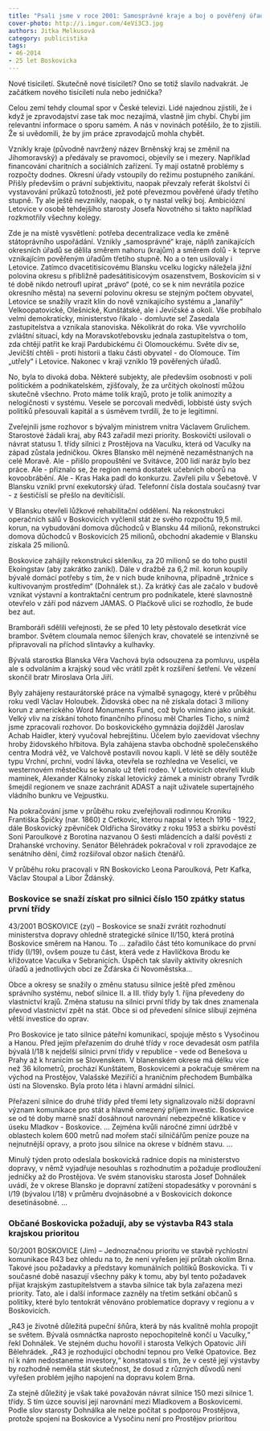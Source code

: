 ```yaml
---
title: "Psali jsme v roce 2001: Samosprávné kraje a boj o pověřený úřad"
cover-photo: http://i.imgur.com/4eVi3C3.jpg
authors: Jitka Melkusová
category: publicistika
tags: 
- 46-2014
- 25 let Boskovicka
---
```

Nové tisíciletí. Skutečně nové tisíciletí? Ono se totiž slavilo nadvakrát. Je začátkem nového tisíciletí nula nebo jednička? 

Celou zemí tehdy cloumal spor v České televizi. Lidé najednou zjistili, že i když je zpravodajství zase tak moc nezajímá, vlastně jim chybí. Chybí jim relevantní informace o sporu samém. A nás v novinách potěšilo, že to zjistili. Že si uvědomili, že by jim práce zpravodajců mohla chybět.

Vznikly kraje (původně navržený název Brněnský kraj se změnil na Jihomoravský) a předávaly se pravomoci, objevily se i mezery. Například financování charitních a sociálních zařízení. Ty mají ostatně problémy s rozpočty dodnes. Okresní úřady vstoupily do režimu postupného zanikání. Přišly především o právní subjektivitu, naopak převzaly referát školství či vystavování průkazů totožnosti, jež poté převezmou pověřené úřady třetího stupně. Ty ale ještě nevznikly, naopak, o ty nastal velký boj. Ambiciózní Letovice v osobě tehdejšího starosty Josefa Novotného si takto například rozkmotřily všechny kolegy. 

Zde je na místě vysvětlení: potřeba decentralizace vedla ke změně státoprávního uspořádání. Vznikly „samosprávné“ kraje, náplň zanikajících okresních úřadů se dělila směrem nahoru (krajům) a směrem dolů - k teprve vznikajícím pověřeným úřadům třetího stupně. No a o ten usilovaly i Letovice. Zatímco dvacetitisícovému Blansku vcelku logicky náležela jižní polovina okresu s přibližně padesátitisícovým osazenstvem, Boskovicím si v té době nikdo netroufl upírat „právo“ (poté, co se k nim nevrátila pozice okresního města) na severní polovinu okresu se stejným počtem obyvatel, Letovice se snažily vrazit klín do nově vznikajícího systému a „lanařily“ Velkoopatovické, Olešnické, Kunštátské, ale i Jevíčské a okolí. Vše probíhalo velmi demokraticky, ministerstvo říkalo - domluvte se! Zasedala zastupitelstva a vznikala stanoviska. Několikrát do roka. Vše vyvrcholilo zvláštní situací, kdy na Moravskotřebovsku jednala zastupitelstva o tom, zda chtějí patřit ke kraji Pardubickému či Olomouckému. Světe div se, Jevíčští chtěli - proti historii a tlaku části obyvatel - do Olomouce. Tím „utřely“ i Letovice. Nakonec v kraji vzniklo 19 pověřených úřadů.

No, byla to divoká doba. Některé subjekty, ale především osobnosti v poli politickém a podnikatelském, zjišťovaly, že za určitých okolností můžou skutečně všechno. Proto máme tolik krajů, proto je tolik animozity a nelogičnosti v systému. Vesele se porcovali medvědi, lobbisté ústy svých politiků přesouvali kapitál a s úsměvem tvrdili, že to je legitimní. 

Zveřejnili jsme rozhovor s bývalým ministrem vnitra Václavem Grulichem. Starostové žádali kraj, aby R43 zařadil mezi priority. Boskovičtí usilovali o návrat statusu 1. třídy silnici z Prostějova na Vaculku, která od Vaculky na západ zůstala jedničkou. Okres Blansko měl nejméně nezaměstnaných na celé Moravě. Ale - přišlo propouštění ve Svitávce, 200 lidí naráz bylo bez práce. Ale - přiznalo se, že region nemá dostatek učebních oborů na kovoobrábění. Ale - Kras Haka padl do konkurzu. Zavřeli pilu v Šebetově. V Blansku vznikl první exekutorský úřad. Telefonní čísla dostala současný tvar - z šestičíslí se přešlo na devítičíslí.

V Blansku otevřeli lůžkové rehabilitační oddělení. Na rekonstrukci operačních sálů v Boskovicích vyčlenil stát ze svého rozpočtu 19,5 mil. korun, na vybudování domova důchodců v Blansku 44 milionů, rekonstrukci domova důchodců v Boskovicích 25 milionů, obchodní akademie v Blansku získala 25 milionů. 

Boskovice zahájily rekonstrukci skleníku, za 20 milionů se do toho pustil Ekoingstav (aby zakrátko zanikl). Dále v dražbě za 6,2 mil. korun koupily bývalé domácí potřeby s tím, že v nich bude knihovna, případně „tržnice s kultivovaným prostředím“ (Dohnálek st.). Za krátký čas ale začalo v budově vznikat výstavní a kontraktační centrum pro podnikatele, které slavnostně otevřelo v září pod názvem JAMAS. O Plačkově ulici se rozhodlo, že bude bez aut.

Bramboráři sdělili veřejnosti, že se před 10 lety pěstovalo desetkrát více brambor. Světem cloumala nemoc šílených krav, chovatelé se intenzivně se připravovali na příchod slintavky a kulhavky.

Bývalá starostka Blanska Věra Vachová byla odsouzena za pomluvu, uspěla ale s odvoláním a krajský soud věc vrátil zpět k rozšíření šetření. Ve vězení skončil bratr Miroslava Orla Jiří. 

Byly zahájeny restaurátorské práce na výmalbě synagogy, které v průběhu roku vedl Václav Holoubek. Židovská obec na ně získala dotaci 3 miliony korun z amerického Word Monuments Fund, což bylo vnímáno jako unikát. Velký vliv na získání tohoto finančního přínosu měl Charles Ticho, s nímž jsme zpracovali rozhovor. Do boskovického gymnázia dojížděl Jaroslav Achab Haidler, který vyučoval hebrejštinu. Účelem bylo zaevidovat všechny hroby židovského hřbitova. Byla zahájena stavba obchodně společenského centra Modrá věž, ve Valchově postavili novou kapli. V létě se děly soutěže typu Vrchní, prchni, vodní lávka, otevřela se rozhledna ve Veselici, ve westernovém městečku se konalo už třetí rodeo. V Letovicích otevřeli klub maminek, Alexander Kálnoky získal letovický zámek a ministr obrany Tvrdík šmejdil regionem ve snaze zachránit ADAST a najít uživatele supertajného vládního bunkru ve Vejpustku. 

Na pokračování jsme v průběhu roku zveřejňovali rodinnou Kroniku Františka Špičky (nar. 1860) z Cetkovic, kterou napsal v letech 1916 - 1922, dále Boskovický zpěvníček Oldřicha Sirovátky z roku 1953 a sbírku pověstí Soni Paroulkové z Borotína nazvanou O šesti mládencích a další pověsti z Drahanské vrchoviny. Senátor Bělehrádek pokračoval v roli zpravodajce ze senátního dění, čímž rozšiřoval obzor našich čtenářů.

V průběhu roku pracovali v RN Boskovicko Leona Paroulková, Petr Kafka, Václav Stoupal a Libor Ždánský.

### Boskovice se snaží získat pro silnici číslo 150 zpátky status první třídy

43/2001 BOSKOVICE (zyl) – Boskovice se snaží zvrátit rozhodnutí ministerstva dopravy ohledně strategické silnice II/150, která protíná Boskovice směrem na Hanou. To ... zařadilo část této komunikace do první třídy (I/19), ovšem pouze tu část, která vede z Havlíčkova Brodu ke křižovatce Vaculka v Sebranicích. Úspěch tak slavily aktivity okresních úřadů a jednotlivých obcí ze Žďárska či Novoměstska...

Obce a okresy se snažily o změnu statusu silnice ještě před změnou správního systému, neboť silnice II. a III. třídy byly 1. října převedeny do vlastnictví krajů. Změna statusu na silnici první třídy by tak dnes znamenala převod vlastnictví zpět na stát. Obce si od převedení silnice slibují zejména větší investice do oprav.

Pro Boskovice je tato silnice páteřní komunikací, spojuje město s Vysočinou a Hanou. Před jejím přeřazením do druhé třídy v roce devadesát osm patřila bývalá I/18 k nejdelší silnici první třídy v republice - vede od Benešova u Prahy až k hranicím se Slovenskem. V blanenském okrese má délku více než 36 kilometrů, prochází Kunštátem, Boskovicemi a pokračuje směrem na východ na Prostějov, Valašské Meziříčí a hraničním přechodem Bumbálka ústí na Slovensko. Byla proto léta i hlavní armádní silnicí.

Přeřazení silnice do druhé třídy před třemi lety signalizovalo nižší dopravní význam komunikace pro stát a hlavně omezený příjem investic. Boskovice se od té doby marně snaží dosáhnout narovnání nebezpečné klikatice v úseku Mladkov - Boskovice. ...
Zejména kvůli náročné zimní údržbě v oblastech kolem 600 metrů nad mořem stačí silničářům peníze pouze na nejnutnější opravy, a proto jsou silnice na okrese v bídném stavu. ...

Minulý týden proto odeslala boskovická radnice dopis na ministerstvo dopravy, v němž vyjadřuje nesouhlas s rozhodnutím a požaduje prodloužení jedničky až do Prostějova. Ve svém stanovisku starosta Josef Dohnálek uvádí, že v okrese Blansko je dopravní zatížení stopadesátky v porovnání s I/19 (bývalou I/18) v průměru dvojnásobné a v Boskovicích dokonce desetinásobné. ...

### Občané Boskovicka požadují, aby se výstavba R43 stala krajskou prioritou

50/2001 BOSKOVICE (Jim) – Jednoznačnou prioritu ve stavbě rychlostní komunikace R43 bez ohledu na to, že není vyřešen její průtah okolím Brna. Takové jsou požadavky a představy komunálních politiků Boskovicka. Ti v současné době nasazují všechny páky k tomu, aby byl tento požadavek přijat krajským zastupitelstvem a stavba silnice tak byla zařazena mezi priority. Tato, ale i další informace zazněly na třetím setkání občanů s politiky, které bylo tentokrát věnováno problematice dopravy v regionu a v Boskovicích. 

„R43 je životně důležitá pupeční šňůra, která by nás kvalitně mohla propojit se světem. Bývalá osmnáctka naprosto nepochopitelně končí u Vaculky,“ řekl Dohnálek. Ve stejném duchu hovořil i starosta Velkých Opatovic Jiří Bělehrádek. „R43 je rozhodující obchodní tepnou pro Velké Opatovice. Bez ní k nám nedostaneme investory,“ konstatoval s tím, že v cestě její výstavby by rozhodně neměla stát skutečnost, že dosud z různých důvodů není vyřešen problém jejího napojení na dopravu kolem Brna. 

Za stejně důležitý je však také považován návrat silnice 150 mezi silnice 1. třídy. S tím úzce souvisí její narovnání mezi Mladkovem a Boskovicemi. Podle slov starosty Dohnálka ale nelze počítat s podporou Prostějova, protože spojení na Boskovice a Vysočinu není pro Prostějov prioritou



